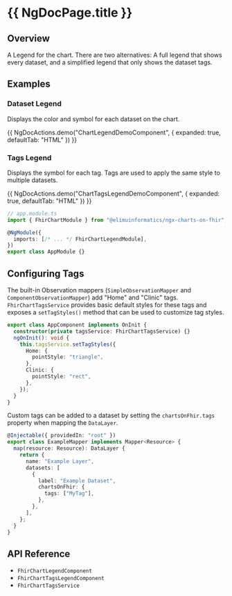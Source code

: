 # {{ NgDocPage.title }}

## Overview

A Legend for the chart. There are two alternatives: A full legend that shows every dataset, and a simplified legend that only shows the dataset tags.

## Examples

### Dataset Legend

Displays the color and symbol for each dataset on the chart.

{{ NgDocActions.demo("ChartLegendDemoComponent", { expanded: true, defaultTab: "HTML" }) }}

### Tags Legend

Displays the symbol for each tag. Tags are used to apply the same style to multiple datasets.

{{ NgDocActions.demo("ChartTagsLegendDemoComponent", { expanded: true, defaultTab: "HTML" }) }}

```ts
// app.module.ts
import { FhirChartModule } from "@elimuinformatics/ngx-charts-on-fhir";

@NgModule({
  imports: [/* ... */ FhirChartLegendModule],
})
export class AppModule {}
```

## Configuring Tags

The built-in Observation mappers (`SimpleObservationMapper` and `ComponentObservationMapper`) add "Home" and "Clinic" tags.
`FhirChartTagsService` provides basic default styles for these tags and exposes a `setTagStyles()` method that can be used to customize tag styles.

```ts
export class AppComponent implements OnInit {
  constructor(private tagsService: FhirChartTagsService) {}
  ngOnInit(): void {
    this.tagsService.setTagStyles({
      Home: {
        pointStyle: "triangle",
      },
      Clinic: {
        pointStyle: "rect",
      },
    });
  }
}
```

Custom tags can be added to a dataset by setting the `chartsOnFhir.tags` property when mapping the `DataLayer`.

```ts
@Injectable({ providedIn: "root" })
export class ExampleMapper implements Mapper<Resource> {
  map(resource: Resource): DataLayer {
    return {
      name: "Example Layer",
      datasets: [
        {
          label: "Example Dataset",
          chartsOnFhir: {
            tags: ["MyTag"],
          },
        },
      ],
    };
  }
}
```

## API Reference

- `FhirChartLegendComponent`
- `FhirChartTagsLegendComponent`
- `FhirChartTagsService`
